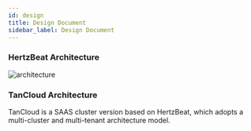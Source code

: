 ```yaml
---
id: design  
title: Design Document     
sidebar_label: Design Document
---
```


### HertzBeat Architecture

![architecture](https://cdn.jsdelivr.net/gh/apache/hertzbeat/home/static/img/docs/hertzbeat-arch.svg)

### TanCloud Architecture

TanCloud is a SAAS cluster version based on HertzBeat, which adopts a multi-cluster and multi-tenant architecture model.
